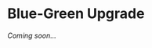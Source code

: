 [title]: # (Blue-Green Upgrade)
[tags]: # (blue green)
[priority]: # (10)

# Blue-Green Upgrade

*Coming soon...*